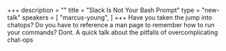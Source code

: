 +++
description = ""
title = "Slack Is Not Your Bash Prompt"
type = "new-talk"
speakers = [
        "marcus-young",
]
+++
Have you taken the jump into chatops? Do you have to reference a man page to remember how to run your commands? Dont. A quick talk about the pitfalls of overcomplicating chat-ops